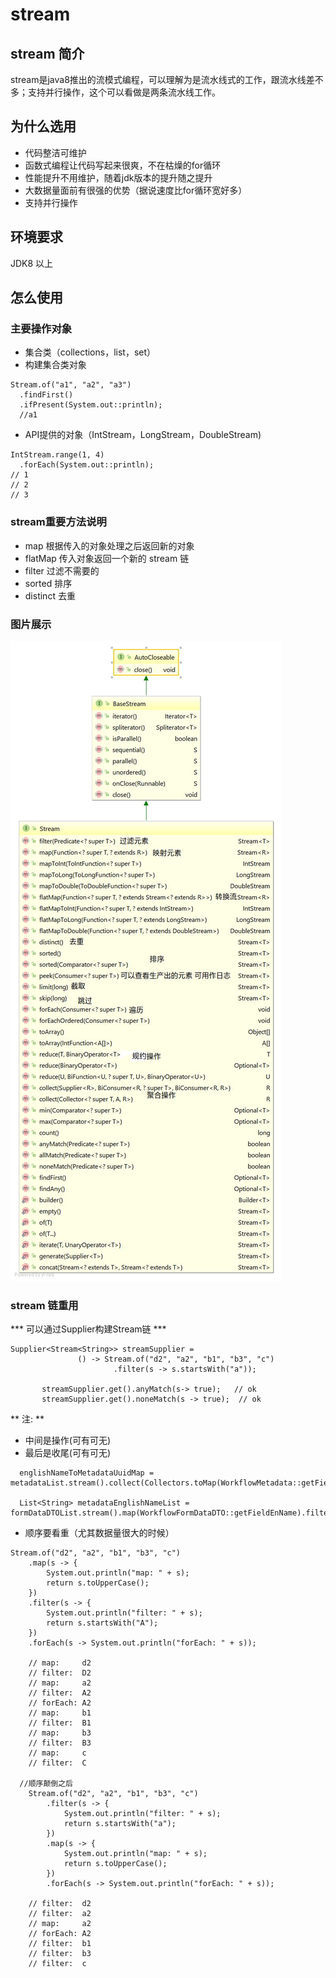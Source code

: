 # stream

## stream 简介

stream是java8推出的流模式编程，可以理解为是流水线式的工作，跟流水线差不多；支持并行操作，这个可以看做是两条流水线工作。

## 为什么选用

- 代码整洁可维护
- 函数式编程让代码写起来很爽，不在枯燥的for循环
- 性能提升不用维护，随着jdk版本的提升随之提升
- 大数据量面前有很强的优势（据说速度比for循环宽好多）
- 支持并行操作

## 环境要求
  JDK8 以上

## 怎么使用

### 主要操作对象
- 集合类（collections，list，set）
- 构建集合类对象
```
Stream.of("a1", "a2", "a3")
  .findFirst()
  .ifPresent(System.out::println);
  //a1
```
- API提供的对象（IntStream，LongStream，DoubleStream)
```
IntStream.range(1, 4)
  .forEach(System.out::println);
// 1
// 2
// 3
```
### stream重要方法说明
- map 根据传入的对象处理之后返回新的对象
- flatMap 传入对象返回一个新的 stream 链
- filter 过滤不需要的
- sorted 排序
- distinct 去重

### 图片展示

![stream方法图及说明](stream.jpg)

### stream 链重用
*** 可以通过Supplier构建Stream链 ***
```
Supplier<Stream<String>> streamSupplier =
               () -> Stream.of("d2", "a2", "b1", "b3", "c")
                       .filter(s -> s.startsWith("a"));

       streamSupplier.get().anyMatch(s-> true);   // ok
       streamSupplier.get().noneMatch(s -> true);  // ok
```



** 注: **
- 中间是操作(可有可无)
- 最后是收尾(可有可无)
```
  englishNameToMetadataUuidMap = metadataList.stream().collect(Collectors.toMap(WorkflowMetadata::getFieldEnName,WorkflowMetadata::getMetadataUuid));

  List<String> metadataEnglishNameList = formDataDTOList.stream().map(WorkflowFormDataDTO::getFieldEnName).filter(StringUtils::isNotEmpty).collect(Collectors.toList());
```
- 顺序要看重（尤其数据量很大的时候）
```
Stream.of("d2", "a2", "b1", "b3", "c")
    .map(s -> {
        System.out.println("map: " + s);
        return s.toUpperCase();
    })
    .filter(s -> {
        System.out.println("filter: " + s);
        return s.startsWith("A");
    })
    .forEach(s -> System.out.println("forEach: " + s));

    // map:     d2
    // filter:  D2
    // map:     a2
    // filter:  A2
    // forEach: A2
    // map:     b1
    // filter:  B1
    // map:     b3
    // filter:  B3
    // map:     c
    // filter:  C

  //顺序颠倒之后
    Stream.of("d2", "a2", "b1", "b3", "c")
        .filter(s -> {
            System.out.println("filter: " + s);
            return s.startsWith("a");
        })
        .map(s -> {
            System.out.println("map: " + s);
            return s.toUpperCase();
        })
        .forEach(s -> System.out.println("forEach: " + s));

    // filter:  d2
    // filter:  a2
    // map:     a2
    // forEach: A2
    // filter:  b1
    // filter:  b3
    // filter:  c
```
